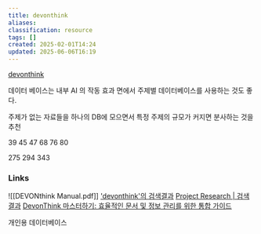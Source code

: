 ```yaml
---
title: devonthink
aliases: 
classification: resource
tags: []
created: 2025-02-01T14:24
updated: 2025-06-06T16:19
---
```

[devonthink](https://www.devontechnologies.com/apps/devonthink)



데이터 베이스는 내부 AI 의 작동 효과 면에서 주제별 데이터베이스를 사용하는 것도 좋다.

주제가 없는 자료들을 하나의 DB에 모으면서 특정 주제의 규모가 커지면 분사하는 것을 추천


39
45
47
68
76
80

275
294
343



### Links

![[DEVONthink Manual.pdf]]
['devonthink'의 검색결과](https://namsieon.com/search/devonthink)
[Project Research \| 검색 결과](https://projectresearch.co.kr/?s=devon&x=0&y=0)
[DevonThink 마스터하기: 효율적인 문서 및 정보 관리를 위한 통합 가이드](https://sunnysideups.tistory.com/entry/DevonThink-%EB%A7%88%EC%8A%A4%ED%84%B0%ED%95%98%EA%B8%B0)

개인용 데이터베이스
